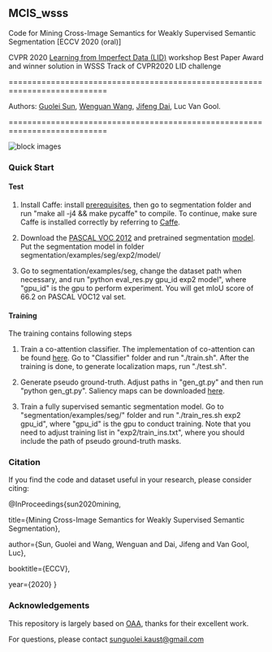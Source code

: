 ## MCIS_wsss

Code for Mining Cross-Image Semantics for Weakly Supervised Semantic Segmentation [ECCV 2020 (oral)]

CVPR 2020 [Learning from Imperfect Data (LID)](https://lidchallenge.github.io) workshop Best Paper Award and winner solution in WSSS Track of CVPR2020 LID challenge

===========================================================================

Authors: [Guolei Sun](https://github.com/GuoleiSun), [Wenguan Wang](https://sites.google.com/view/wenguanwang), [Jifeng Dai](https://jifengdai.org/), Luc Van Gool.

===========================================================================

![block images](https://github.com/GuoleiSun/MCIS_wsss/blob/master/framework.png)

### Quick Start

#### Test

1. Install Caffe: install [prerequisites](https://caffe.berkeleyvision.org/install_apt.html), then go to segmentation folder and run "make all -j4 && make pycaffe" to compile. To continue, make sure Caffe is installed correctly by referring to [Caffe](https://caffe.berkeleyvision.org/installation.html#compilation).

2. Download the [PASCAL VOC 2012](https://drive.google.com/open?id=1uh5bWXvLOpE-WZUUtO77uwCB4Qnh6d7X) and pretrained segmentation [model](https://drive.google.com/file/d/1BgT8nTIs4ts_W_7JX0WTg5jb5EetnAVz/view?usp=sharing). Put the segmentation model in folder segmentation/examples/seg/exp2/model/

3. Go to segmentation/examples/seg, change the dataset path when necessary, and run "python eval_res.py gpu_id exp2 model", where "gpu_id" is the gpu to perform experiment. You will get mIoU score of 66.2 on PASCAL VOC12 val set.

#### Training

The training contains following steps

1. Train a co-attention classifier. The implementation of co-attention can be found [here](https://github.com/GuoleiSun/MCIS_wsss/blob/11f116f76a981a00bce67d8602a4ba866a94fe83/Classifier/models/vgg.py#L171). Go to "Classifier" folder and run "./train.sh". After the training is done, to generate localization maps, run "./test.sh".

2. Generate pseudo ground-truth. Adjust paths in "gen_gt.py" and then run "python gen_gt.py". Saliency maps can be downloaded [here](https://drive.google.com/open?id=1Ls2HBtg3jUiuk3WUuMtdUOVUFCgvE8IX).

3. Train a fully supervised semantic segmentation model. Go to "segmentation/examples/seg/" folder and run "./train_res.sh exp2 gpu_id", where "gpu_id" is the gpu to conduct training. Note that you need to adjust training list in "exp2/train_ins.txt", where you should include the path of pseudo ground-truth masks.

### Citation
If you find the code and dataset useful in your research, please consider citing:

@InProceedings{sun2020mining,

  title={Mining Cross-Image Semantics for Weakly Supervised Semantic Segmentation},
  
  author={Sun, Guolei and Wang, Wenguan and Dai, Jifeng and Van Gool, Luc},
  
  booktitle={ECCV},
  
  year={2020}
}

### Acknowledgements 

This repository is largely based on [OAA](https://github.com/PengtaoJiang/OAA), thanks for their excellent work.

For questions, please contact sunguolei.kaust@gmail.com
